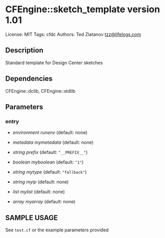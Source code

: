 # CFEngine::sketch_template version 1.01

License: MIT
Tags: cfdc
Authors: Ted Zlatanov <tzz@lifelogs.com>

## Description
Standard template for Design Center sketches

## Dependencies
CFEngine::dclib, CFEngine::stdlib

## Parameters
### entry
* _environment_ *runenv* (default: none)

* _metadata_ *mymetadata* (default: none)

* _string_ *prefix* (default: `"__PREFIX__"`)

* _boolean_ *myboolean* (default: `"1"`)

* _string_ *mytype* (default: `"fallback"`)

* _string_ *myip* (default: none)

* _list_ *mylist* (default: none)

* _array_ *myarray* (default: none)


## SAMPLE USAGE
See `test.cf` or the example parameters provided

